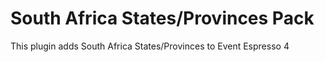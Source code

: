 South Africa States/Provinces Pack
=============================

This plugin adds South Africa States/Provinces to Event Espresso 4
